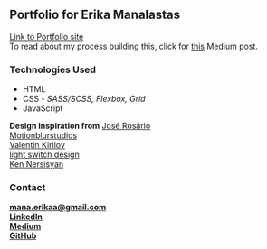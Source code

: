 ## Portfolio for Erika Manalastas

[Link to Portfolio site](https://erikamanalastas.netlify.app/)<br>
To read about my process building this, click for [this](https://medium.com/@erikaangela4/new-portfolio-site-finished-3f31ffa74c95) Medium post.

### Technologies Used

- HTML
- CSS - _SASS/SCSS, Flexbox, Grid_
- JavaScript

**Design inspiration from**
[José Rosário](https://codepen.io/JoseRosario/pen/wpxGeE)<br>
[Motionblurstudios](https://dribbble.com/shots/14217573-Wine-tasting-conclusion)<br>
[Valentin Kirilov](https://dribbble.com/shots/3124841-Citibank-Spot-Animations-Coffee)<br>
[light switch design](https://www.123rf.com/photo_178872484_light-switch-clip-art-vector-illustration.html?vti=o8iv2bekohrr33lgnb-1-84)<br>
[Ken Nersisyan](https://javascript.plainenglish.io/how-to-create-a-dark-mode-with-sass-scss-and-vanilla-javascript-e1c7835cf474)

### Contact

**mana.erikaa@gmail.com**<br>
**[LinkedIn](https://www.linkedin.com/in/erika-manalastas/)**<br>
**[Medium](https://medium.com/@erikaangela4)**<br>
**[GitHub](https://github.com/erikaangela)**
